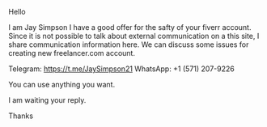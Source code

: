 Hello

I am Jay Simpson
I have a good offer for the safty of your fiverr account.
Since it is not possible to talk about external communication on a this site, I share communication information here.
We can discuss some issues for creating new freelancer.com account.

Telegram: https://t.me/JaySimpson21 
WhatsApp: +1 (571) 207-9226

You can use anything you want.

I am waiting your reply.

Thanks
